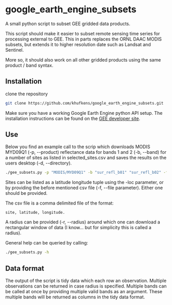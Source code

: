 # google_earth_engine_subsets

A small python script to subset GEE gridded data products.

This script should make it easier to subset remote sensing time series for processing external to GEE. This in parts replaces the ORNL DAAC MODIS subsets, but extends it to higher resolution date such as Landsat and Sentinel.

More so, it should also work on all other gridded products using the same product / band syntax.

## Installation

clone the repository

```bash
git clone https://github.com/khufkens/google_earth_engine_subsets.git
```

Make sure you have a working Google Earth Engine python API setup. The installation instructions can be found on the [GEE developer site](https://developers.google.com/earth-engine/python_install).

## Use

Below you find an example call to the scrip which downloads MODIS MYD09Q1 (-p, --product) reflectance data for bands 1 and 2 (-b, --band) for a number of sites as listed in selected_sites.csv and saves the results on the users desktop (-d, --directory).

```bash
./gee_subsets.py -p "MODIS/MYD09Q1" -b "sur_refl_b01" "sur_refl_b02" -f "~/Desktop/selected_sites.csv" -d "/Users/foo/Desktop/"
```

Sites can be listed as a latitude longitude tuple using the -loc parameter, or by providing the before mentioned csv file (-f, --file parameter). Either one should be provided.

The csv file is a comma delimited file of the format:

	site, latitude, longitude.

A radius can be provided (-r, --radius) around which one can download a rectangular window of data (I know... but for simplicity this is called a radius).

General help can be queried by calling:
```bash
./gee_subsets.py -h
```

## Data format

The output of the script is tidy data which each row an observation. Multiple observations can be returned in case radius is specified. Multiple bands can be called at once by providing multiple valid bands as an argument. These multiple bands will be returned as columns in the tidy data format.